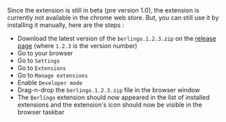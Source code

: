 ﻿‎

Since the extension is still in beta (pre version 1.0), the extension is currently not available in the chrome web
store.
But, you can still use it by installing it manually, here are the steps :

- Download the latest version of the `berlingo.1.2.3.zip` on
  the [release page](https://github.com/nomis51/berlingo/releases/latest) (where `1.2.3` is the version number)
- Go to your browser
- Go to `Settings`
- Go to `Extensions`
- Go to `Manage extensions`
- Enable `Developer mode`
- Drag-n-drop the `berlingo.1.2.3.zip` file in the browser window
- The `Berlingo` extension should now appeared in the list of installed extensions and the extension's icon should now
  be visible in the browser taskbar
